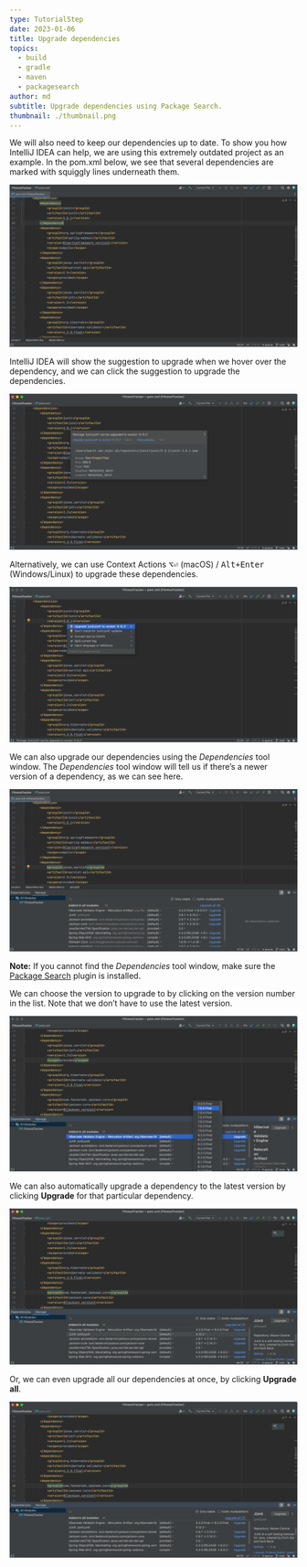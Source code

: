 ```yaml
---
type: TutorialStep
date: 2023-01-06
title: Upgrade dependencies
topics:
  - build
  - gradle
  - maven
  - packagesearch
author: md
subtitle: Upgrade dependencies using Package Search.
thumbnail: ./thumbnail.png
---
```


We will also need to keep our dependencies up to date. To show you how IntelliJ IDEA can help, we are using this extremely outdated project as an example. In the pom.xml below, we see that several dependencies are marked with squiggly lines underneath them.

![Outdated Dependencies in pom.xml](pom-xml-outdated-dependencies.png)

IntelliJ IDEA will show the suggestion to upgrade when we hover over the dependency, and we can click the suggestion to upgrade the dependencies.

![Hover over outdated dependency](hover.png)

Alternatively, we can use Context Actions <kbd>⌥⏎</kbd> (macOS) / <kbd>Alt+Enter</kbd> (Windows/Linux) to upgrade these dependencies.

![Context Actions](context-action.png)

We can also upgrade our dependencies using the _Dependencies_ tool window. The _Dependencies_ tool window will tell us if there’s a newer version of a dependency, as we can see here.

![Dependencies with newer versions](dependencies-with-upgrades.png)

**Note:** If you cannot find the _Dependencies_ tool window, make sure the [Package Search](https://plugins.jetbrains.com/plugin/12507-package-search) plugin is installed.

We can choose the version to upgrade to by clicking on the version number in the list. Note that we don’t have to use the latest version.

![Select version](select-version.png)

We can also automatically upgrade a dependency to the latest version by clicking **Upgrade** for that particular dependency.

![Upgrade individual dependency](upgrade-individual.png)

Or, we can even upgrade all our dependencies at once, by clicking **Upgrade all**.

![Upgrade all dependencies](upgrade-all.png)
